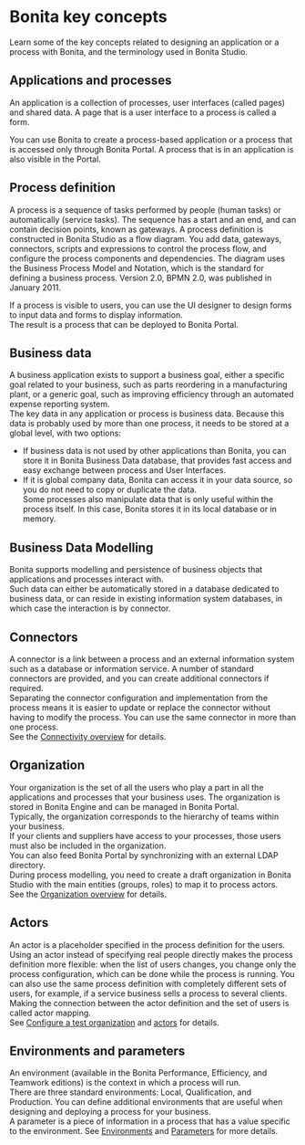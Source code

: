 # Bonita key concepts

Learn some of the key concepts related to designing an application or a process with Bonita, and the terminology used in Bonita Studio.

## Applications and processes

An application is a collection of processes, user interfaces (called pages) and shared data. A page that is a user interface to a process is called a form. 

You can use Bonita to create a process-based application or a process that is accessed only through Bonita Portal. A process that is in an application is also visible in the Portal.

## Process definition

A process is a sequence of tasks performed by people (human tasks) or automatically (service tasks). The sequence has a start and an end, and can contain decision points, known as gateways. A process definition is constructed in Bonita Studio as a flow diagram. You add data, gateways, connectors, scripts and expressions to control the process flow, and configure the process components and dependencies. The diagram uses the Business Process Model and Notation, which is the standard for defining a business process. Version 2.0, BPMN 2.0, was published in January 2011\.

If a process is visible to users, you can use the UI designer to design forms to input data and forms to display information.  
The result is a process that can be deployed to Bonita Portal.

## Business data

A business application exists to support a business goal, either a specific goal related to your business, such as parts reordering in a manufacturing plant, or a generic goal, such as improving efficiency through an automated expense reporting system.  
The key data in any application or process is business data. Because this data is probably used by more than one process, it needs to be stored at a global level, with two options:
   - If business data is not used by other applications than Bonita,  you can store it in Bonita Business Data database, that provides fast access and easy exchange between process and User Interfaces.
   - If it is global company data, Bonita can access it in your data source, so you do not need to copy or duplicate the data.  
Some processes also manipulate data that is only useful within the process itself. In this case, Bonita stores it in its local database or in memory.

## Business Data Modelling

Bonita supports modelling and persistence of business objects that applications and processes interact with.   
Such data can either be automatically stored in a database dedicated to business data, or can reside in existing information system databases, in which case the interaction is by connector.

## Connectors

A connector is a link between a process and an external information system such as a database or information service. A number of standard connectors are provided, and you can create additional connectors if required.   
Separating the connector configuration and implementation from the process means it is easier to update or replace the connector without having to modify the process. You can use the same connector in more than one process.  
See the [Connectivity overview](connectivity-overview.md) for details.

## Organization

Your organization is the set of all the users who play a part in all the applications and processes that your business uses. The organization is stored in Bonita Engine and can be managed in Bonita Portal.   
Typically, the organization corresponds to the hierarchy of teams within your business.  
If your clients and suppliers have access to your processes, those users must also be included in the organization.   
You can also feed Bonita Portal by synchronizing with an external LDAP directory.   
During process modelling, you need to create a draft organization in Bonita Studio with the main entities (groups, roles) to map it to process actors.  
See the [Organization overview](organization-overview.md) for details.

## Actors

An actor is a placeholder specified in the process definition for the users. Using an actor instead of specifying real people directly makes the process definition more flexible: when the list of users changes, you change only the process configuration, which can be done while the process is running. You can also use the same process definition with completely different sets of users, for example, if a service business sells a process to several clients.   
Making the connection between the actor definition and the set of users is called actor mapping.  
See [Configure a test organization](organization-management-in-bonita-bpm-studio.md) and [actors](actors.md) for details.

## Environments and parameters

An environment (available in the Bonita Performance, Efficiency, and Teamwork editions) is the context in which a process will run.  
There are three standard environments: Local, Qualification, and Production. You can define additional environments that are useful when designing and deploying a process for your business.  
A parameter is a piece of information in a process that has a value specific to the environment. See [Environments](environments.md) and [Parameters](parameters.md) for more details.
